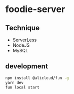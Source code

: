 # foodie-server

## Technique

- ServerLess
- NodeJS
- MySQL

## development

```bash
npm install @alicloud/fun -g
yarn dev
fun local start
```
